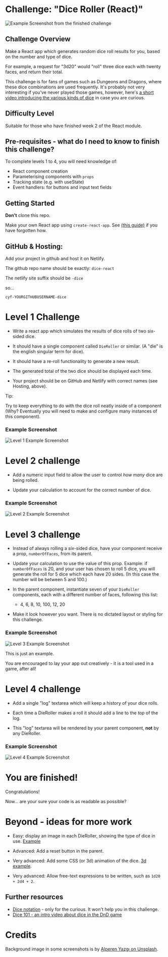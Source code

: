 # Challenge: "Dice Roller (React)"

![Example Screenshot from the finished challenge](./example-screenshots/finished.png)

## Challenge Overview

Make a React app which generates random dice roll results for you, based on the number and type of dice.

For example, a request for "3d20" would "roll" three dice each with twenty faces, and return their total.

This challenge is for fans of games such as Dungeons and Dragons, where these dice combinations are used frequently. It's probably not very interesting if you've never played those games, however, here's [a short video introducing the various kinds of dice](https://www.youtube.com/watch?v=qQq_WsPFiDs&t=1m59s) in case you are curious.

## Difficulty Level

Suitable for those who have finished week 2 of the React module.

## Pre-requisites - what do I need to know to finish this challenge?

To complete levels 1 to 4, you will need knowledge of:

- React component creation
- Parameterising components with `props`
- Tracking state (e.g. with useState)
- Event handlers: for buttons and input text fields

## Getting Started

**Don't** clone this repo.

Make your own React app using `create-react-app`. See [(this guide)](https://docs.codeyourfuture.io/students/guides/creating-a-react-app) if you have forgotten how.

## GitHub & Hosting:

Add your project in github and host it on Netlify.

The github repo name should be exactly:
`dice-react`

The netlify site suffix should be `-dice`

so...

`cyf-YOURGITHUBUSERNAME-dice`

# Level 1 Challenge

- Write a react app which simulates the results of dice rolls of two six-sided dice.

- It should have a single component called `DieRoller` or similar. (A "die" is the english singular term for dice).

- It should have a re-roll functionality to generate a new result.

- The generated total of the two dice should be displayed each time.

- Your project should be on GitHub and Netlify with correct names (see Hosting, above).

Tip:

Try to keep everything to do with the dice roll neatly inside of a component (Why? Eventually you will need to make and configure many instances of this component).

### Example Screenshot

![Level 1 Example Screenshot](./example-screenshots/level-1.png)

# Level 2 challenge

- Add a numeric input field to allow the user to control _how many_ dice are being rolled.

- Update your calculation to account for the correct number of dice.

### Example Screenshot

![Level 2 Example Screenshot](./example-screenshots/level-2.png)

# Level 3 challenge

- Instead of always rolling a _six_-sided dice, have your component receive a prop, `numberOfFaces`, from its parent.

- Update your calculation to use the value of this prop. Example: if `numberOfFaces` is 20, and your user has chosen to roll 5 dice, you will generate the roll for 5 dice which each have 20 sides. (In this case the number will be between 5 and 100.)

- In the parent component, instantiate seven of your `DieRoller` components, each with a different number of faces, following this list:

  - 4, 6, 8, 10, 100, 12, 20

- Make it look however you want. There is no dictated layout or styling for this challenge.

### Example Screenshot

![Level 3 Example Screenshot](./example-screenshots/level-3.png)

This is just an example.

You are encouraged to lay your app out creatively - it is a tool used in a game, after all!

# Level 4 challenge

- Add a single "log" textarea which will keep a history of your dice rolls.

- Each time a DieRoller makes a roll it should add a line to the _top_ of the log.

- This "log" textarea will be rendered by your parent component, **not** by any DieRoller.

### Example Screenshot

![Level 4 Example Screenshot](./example-screenshots/level-4.png)

# You are finished!

Congratulations!

Now... are your sure your code is as readable as possible?

# Beyond - ideas for more work

- Easy: display an image in each DieRoller, showing the type of dice in use. [Example](https://www.wizards.com/dnd/dice/dice.htm)

- Advanced: Add a reset button in the parent.

- Very advanced: Add some CSS (or 3d) animation of the dice. [3d example](http://a.teall.info/dice/).

- Very advanced: Allow free-text expressions to be written, such as `1d20 + 2d4 + 2`.

## Further resources

- [Dice notation](https://en.wikipedia.org/wiki/Dice_notation) - only for the curious. It won't help you in this challenge.
- [Dice 101 - an intro video about dice in the DnD game](https://www.youtube.com/watch?v=qQq_WsPFiDs&t=1m59s)

# Credits

Background image in some screenshots is by [Alperen Yazgı on Unsplash](https://unsplash.com/photos/QuP5RL_E5oE).

